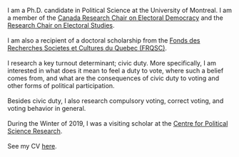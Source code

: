 <link rel="stylesheet" type="text/css" href="/css/main.css">

I am a Ph.D. candidate in Political Science at the University of Montreal. I am a member of the [Canada Research Chair on Electoral Democracy](https://www.chairedemocratie.com/) and the [Research Chair on Electoral Studies](http://www.chairelectoral.com/).<br/> <br> I am also a recipient of a doctoral scholarship from the [Fonds des Recherches Societes et Cultures du Quebec (FRQSC)](http://www.frqsc.gouv.qc.ca/en/).<br/> <br>
I research a key turnout determinant; civic duty. More specifically, I am interested in what does it mean to feel a duty to vote, where such a belief comes from, and what are the consequences of civic duty to voting and other forms of political participation. <br/> <br>
Besides civic duty, I also research compulsory voting, correct voting, and voting behavior in general.<br/> <br>
During the Winter of 2019, I was a visiting scholar at the [Centre for Political Science Research](https://soc.kuleuven.be/centre-for-political-research). <br/> <br>
See my CV [here](ferfeitosa.github.io/here.pdf).
